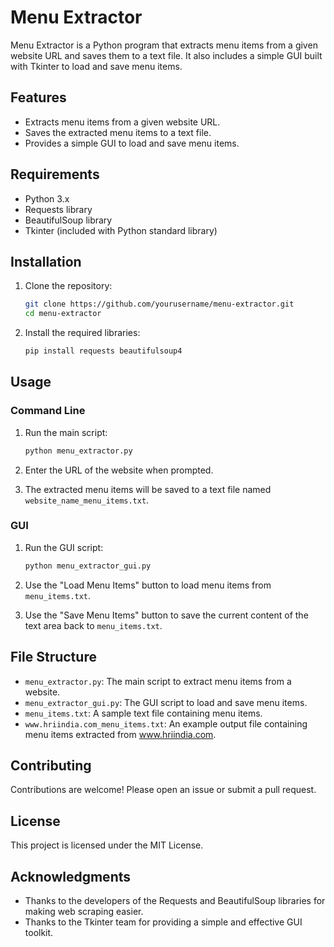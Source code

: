 # Menu Extractor

Menu Extractor is a Python program that extracts menu items from a given website URL and saves them to a text file. It also includes a simple GUI built with Tkinter to load and save menu items.

## Features

- Extracts menu items from a given website URL.
- Saves the extracted menu items to a text file.
- Provides a simple GUI to load and save menu items.

## Requirements

- Python 3.x
- Requests library
- BeautifulSoup library
- Tkinter (included with Python standard library)

## Installation

1. Clone the repository:
   ```bash
   git clone https://github.com/yourusername/menu-extractor.git
   cd menu-extractor
   ```

2. Install the required libraries:
   ```bash
   pip install requests beautifulsoup4
   ```

## Usage

### Command Line

1. Run the main script:
   ```bash
   python menu_extractor.py
   ```

2. Enter the URL of the website when prompted.

3. The extracted menu items will be saved to a text file named `website_name_menu_items.txt`.

### GUI

1. Run the GUI script:
   ```bash
   python menu_extractor_gui.py
   ```

2. Use the "Load Menu Items" button to load menu items from `menu_items.txt`.

3. Use the "Save Menu Items" button to save the current content of the text area back to `menu_items.txt`.

## File Structure

- `menu_extractor.py`: The main script to extract menu items from a website.
- `menu_extractor_gui.py`: The GUI script to load and save menu items.
- `menu_items.txt`: A sample text file containing menu items.
- `www.hriindia.com_menu_items.txt`: An example output file containing menu items extracted from www.hriindia.com.

## Contributing

Contributions are welcome! Please open an issue or submit a pull request.

## License

This project is licensed under the MIT License.

## Acknowledgments

- Thanks to the developers of the Requests and BeautifulSoup libraries for making web scraping easier.
- Thanks to the Tkinter team for providing a simple and effective GUI toolkit.
